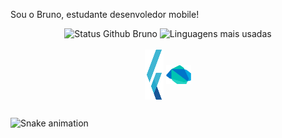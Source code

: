 Sou o Bruno, estudante desenvoledor mobile!
<div align="center"> 
<img width="450em" alt="Status Github Bruno" src="https://github-readme-stats.vercel.app/api?username=brunodeev&show_icons=true&theme=dracula" />
<img width="380em" alt="Linguagens mais usadas" src="https://github-readme-stats.vercel.app/api/top-langs/?username=brunodeev&layout=compact&theme=dracula"/>
</div>
<div style="display: inline_block" align="center"><br>
  
  <img align="center" alt="Bruno-Flutter" height="80" width="30" src="https://github.com/devicons/devicon/blob/master/icons/flutter/flutter-original.svg" />
  <img align="center" alt="Bruno-Dart" height="30" width="40" src="https://github.com/devicons/devicon/blob/master/icons/dart/dart-original.svg" />
</div>
  
  ##
  ![Snake animation](https://github.com/brunodeev/brunodeev/blob/output/github-contribution-grid-snake.svg)

